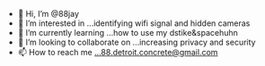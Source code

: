 - 👋 Hi, I’m @88jay
- 👀 I’m interested in ...identifying wifi signal and hidden cameras
- 🌱 I’m currently learning ...how to use my dstike&spacehuhn
- 💞️ I’m looking to collaborate on ...increasing privacy and security 
- 📫 How to reach me ...88.detroit.concrete@gmail.com 

<!---
88jay/88jay is a ✨ special ✨ repository because its `README.md` (this file) appears on your GitHub profile.
You can click the Preview link to take a look at your changes.
--->
